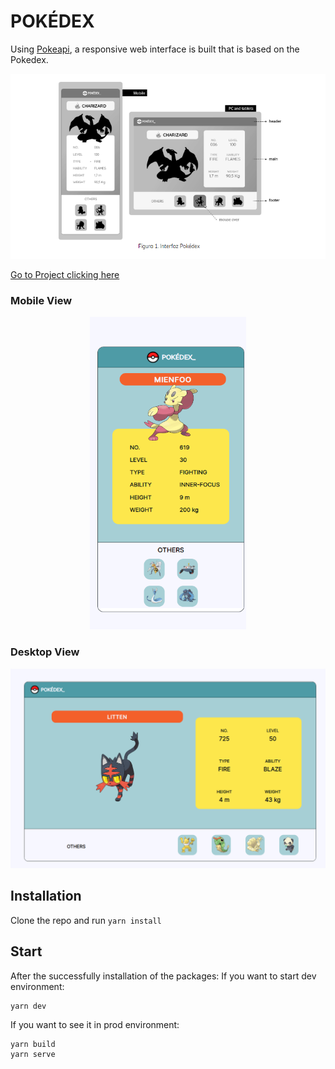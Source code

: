# POKÉDEX

Using  [Pokeapi](https://pokeapi.co/),  a responsive web interface is built that is based on the Pokedex.

![Mock](/resources/base.png)

[Go to Project clicking here](https://pokedex-lac-kappa.vercel.app/)

### Mobile View
<p align="center">
<img width="250" height="500" src="./resources/MobileView.png">
</p>  

### Desktop View
<p align="center">
<img src="./resources/desktopView.png">
</p>  


## Installation

Clone the repo and run `yarn install`

## Start

After the successfully installation of the packages:
If you want to start dev environment:  
```
yarn dev
```
If you want to see it in prod environment:  
```
yarn build
yarn serve
```
